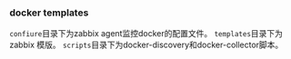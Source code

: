 ### docker templates

`confiure`目录下为zabbix agent监控docker的配置文件。
`templates`目录下为zabbix 模版。
`scripts`目录下为docker-discovery和docker-collector脚本。
